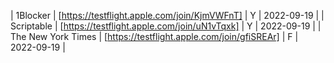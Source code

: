 | 1Blocker | [https://testflight.apple.com/join/KjmVWFnT] | Y | 2022-09-19 |
| Scriptable | [https://testflight.apple.com/join/uN1vTqxk] | Y | 2022-09-19 |
| The New York Times | [https://testflight.apple.com/join/gfiSREAr] | F | 2022-09-19 |
